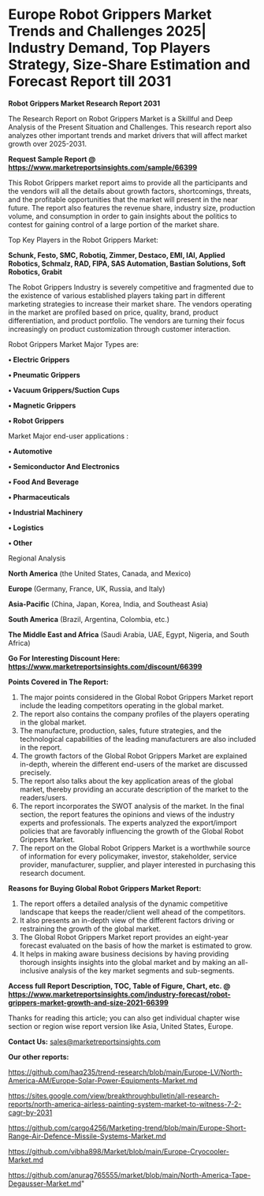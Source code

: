 # Europe Robot Grippers Market Trends and Challenges 2025| Industry Demand, Top Players Strategy, Size-Share Estimation and Forecast Report till 2031

<strong>Robot Grippers Market Research Report 2031</strong>

The Research Report on Robot Grippers Market is a Skillful and Deep Analysis of the Present Situation and Challenges. This research report also analyzes other important trends and market drivers that will affect market growth over 2025-2031.

<strong>Request Sample Report @ <a href=https://www.marketreportsinsights.com/sample/66399>https://www.marketreportsinsights.com/sample/66399</a></strong>

This Robot Grippers market report aims to provide all the participants and the vendors will all the details about growth factors, shortcomings, threats, and the profitable opportunities that the market will present in the near future. The report also features the revenue share, industry size, production volume, and consumption in order to gain insights about the politics to contest for gaining control of a large portion of the market share.

Top Key Players in the Robot Grippers Market:

<strong>Schunk, Festo, SMC, Robotiq, Zimmer, Destaco, EMI, IAI, Applied Robotics, Schmalz, RAD, FIPA, SAS Automation, Bastian Solutions, Soft Robotics, Grabit</strong>

The Robot Grippers Industry is severely competitive and fragmented due to the existence of various established players taking part in different marketing strategies to increase their market share. The vendors operating in the market are profiled based on price, quality, brand, product differentiation, and product portfolio. The vendors are turning their focus increasingly on product customization through customer interaction.

Robot Grippers Market Major Types are:

<strong>• Electric Grippers

• Pneumatic Grippers

• Vacuum Grippers/Suction Cups

• Magnetic Grippers

• Robot Grippers</strong>

Market Major end-user applications :

<strong>• Automotive

• Semiconductor And Electronics

• Food And Beverage

• Pharmaceuticals

• Industrial Machinery

• Logistics

• Other</strong>

Regional Analysis

</u><strong><b>North America</b></strong> (the United States, Canada, and Mexico)

<strong><b>Europe </b></strong>(Germany, France, UK, Russia, and Italy)

<strong><b>Asia-Pacific</b></strong> (China, Japan, Korea, India, and Southeast Asia)

<strong><b>South America</b></strong> (Brazil, Argentina, Colombia, etc.)

<strong><b>The Middle East and Africa</b></strong> (Saudi Arabia, UAE, Egypt, Nigeria, and South Africa)

<strong>Go For Interesting Discount Here: <a href=https://www.marketreportsinsights.com/discount/66399>https://www.marketreportsinsights.com/discount/66399</a></strong>

<strong>Points Covered in The Report:</strong>
<ol>
  <li>The major points considered in the Global Robot Grippers Market report include the leading competitors operating in the global market.</li>
  <li>The report also contains the company profiles of the players operating in the global market.</li>
  <li>The manufacture, production, sales, future strategies, and the technological capabilities of the leading manufacturers are also included in the report.</li>
  <li>The growth factors of the Global Robot Grippers Market are explained in-depth, wherein the different end-users of the market are discussed precisely.</li>
  <li>The report also talks about the key application areas of the global market, thereby providing an accurate description of the market to the readers/users.</li>
  <li>The report incorporates the SWOT analysis of the market. In the final section, the report features the opinions and views of the industry experts and professionals. The experts analyzed the export/import policies that are favorably influencing the growth of the Global Robot Grippers Market.</li>
  <li>The report on the Global Robot Grippers Market is a worthwhile source of information for every policymaker, investor, stakeholder, service provider, manufacturer, supplier, and player interested in purchasing this research document.</li>
</ol>
<strong>Reasons for Buying Global Robot Grippers Market Report:</strong>

<ol>
  <li>The report offers a detailed analysis of the dynamic competitive landscape that keeps the reader/client well ahead of the competitors.</li>
  <li>It also presents an in-depth view of the different factors driving or restraining the growth of the global market.</li>
  <li>The Global Robot Grippers Market report provides an eight-year forecast evaluated on the basis of how the market is estimated to grow.</li>
  <li>It helps in making aware business decisions by having providing thorough insights insights into the global market and by making an all-inclusive analysis of the key market segments and sub-segments.</li>
</ol>
<strong>Access full Report Description, TOC, Table of Figure, Chart, etc. @ <a href=https://www.marketreportsinsights.com/industry-forecast/robot-grippers-market-growth-and-size-2021-66399>https://www.marketreportsinsights.com/industry-forecast/robot-grippers-market-growth-and-size-2021-66399</a></strong>


Thanks for reading this article; you can also get individual chapter wise section or region wise report version like Asia, United States, Europe.

<strong>Contact Us:</strong>
sales@marketreportsinsights.com

<strong>Our other reports:</strong>

<a href=https://github.com/haq235/trend-research/blob/main/Europe-LV/North-America-AM/Europe-Solar-Power-Equipments-Market.md>https://github.com/haq235/trend-research/blob/main/Europe-LV/North-America-AM/Europe-Solar-Power-Equipments-Market.md</a>

<a href=https://sites.google.com/view/breakthroughbulletin/all-research-reports/north-america-airless-painting-system-market-to-witness-7-2-cagr-by-2031>https://sites.google.com/view/breakthroughbulletin/all-research-reports/north-america-airless-painting-system-market-to-witness-7-2-cagr-by-2031</a>

<a href=https://github.com/cargo4256/Marketing-trend/blob/main/Europe-Short-Range-Air-Defence-Missile-Systems-Market.md>https://github.com/cargo4256/Marketing-trend/blob/main/Europe-Short-Range-Air-Defence-Missile-Systems-Market.md</a>

<a href=https://github.com/vibha898/Market/blob/main/Europe-Cryocooler-Market.md>https://github.com/vibha898/Market/blob/main/Europe-Cryocooler-Market.md</a>

<a href=https://github.com/anurag765555/market/blob/main/North-America-Tape-Degausser-Market.md>https://github.com/anurag765555/market/blob/main/North-America-Tape-Degausser-Market.md</a>"
